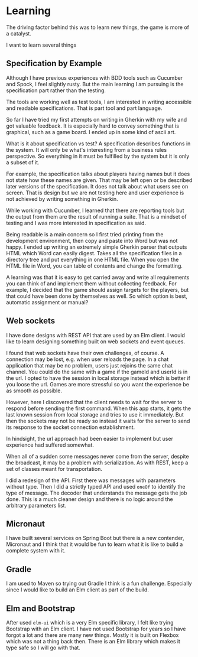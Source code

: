# Learning

The driving factor behind this was to learn new things, the game
is more of a catalyst.

I want to learn several things

## Specification by Example

Although I have previous experiences with BDD tools such as Cucumber and Spock, 
I feel slightly rusty. But the main learning I am pursuing is the
specification part rather than the testing.

The tools are  working well as test tools, I am interested in writing accessible and
readable specifications. That is part tool and part language.

So far I have tried my first attempts on writing in Gherkin with my wife and got valuable 
feedback. It is especially hard to convey something that is graphical, such as a game
board. I ended up in some kind of ascii art.

What is it about specification vs test? A specification describes 
functions in the system. It will only be what's interesting from a
business rules perspective. So everything in it must be fulfilled 
by the system but it is only a subset of it. 

For example, the specification talks about players having names but 
it does not state how these names are given. That may be left open
or be described later versions of the specification. It does not talk 
about what users see on screen. That is design but we are not testing
here and user experience is not achieved by writing something in
Gherkin.

While working with Cucumber, I learned that there are reporting 
tools but the output from them are the result of running a suite.
That is a mindset of testing and I was more interested in specification
as said. 

Being readable is a main concern so I first tried printing from 
the development environment, then copy and paste into Word but was not 
happy. I ended up writing an extremely simple Gherkin parser that 
outputs HTML which Word can easily digest. Takes all the specification
files in a directory tree and put everything in one HTML file.
When you open the HTML file in Word, you can table of contents and
change the formatting.

A learning was that it is easy to get carried away and write all
requirements you can think of and implement them without collecting 
feedback. For example, I decided that the game should assign targets
for the players, but that could have been done by themselves as well.
So which option is best, automatic assignment or manual?

## Web sockets 

I have done designs with REST API that are used by an Elm client.
I would like to learn designing something built on web sockets
and event queues.

I found that web sockets have their own challenges, of course. 
A connection may be lost, e.g. when user reloads the page. In 
a chat application that may be no problem, users just rejoins
the same chat channel. You could do the same with a game if
the gameId and userId is in the url. I opted to have the session
in local storage instead which is better if you loose the url.
Games are more stressful so you want the experience be as smooth
as possible.

However, here I discovered that the client needs to wait for the
server to respond before sending the first command. When this app
starts, it gets the last known session from local storage and
tries to use it immediately. But then the sockets may not be 
ready so instead it waits for the server to send its response
to the socket connection establishment.

In hindsight, the url approach had been easier to implement but
user experience had suffered somewhat.

When all of a sudden some messages never come from the server,
despite the broadcast, it may be a problem with serialization.
As with REST, keep a set of classes meant for transportation.

I did a redesign of the API. First there was messages with parameters
without type. Then I did a strictly typed API and used `oneOf` to 
identify the type of message. The decoder that understands the message
gets the job done. This is a much cleaner design and there is no logic
around the arbitrary parameters list.

## Micronaut 

I have built several services on Spring Boot but there is a new 
contender, Micronaut and I think that it would be fun to learn 
what it is like to build a complete system with it.

## Gradle

I am used to Maven so trying out Gradle I think is a fun challenge. 
Especially since I would like to build an Elm client as part of
the build.

## Elm and Bootstrap

After used `elm-ui` which is a very Elm specific library, I felt 
like trying Bootstrap with an Elm client. I have not used
Bootstrap for years so I have forgot a lot and there are many 
new things. Mostly it is built on Flexbox which was not a thing
back then. There is an Elm library which makes it type safe
so I will go with that. 